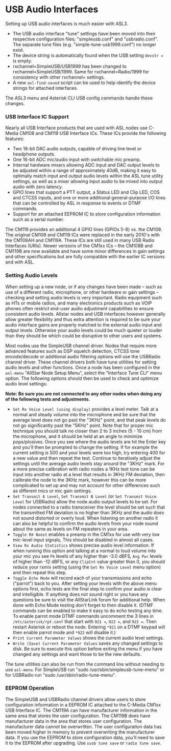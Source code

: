 # USB Audio Interfaces

Setting up USB audio interfaces is much easier with ASL3.

 - The USB audio interface "tune" settings have been moved into their respective configuration files; "simpleusb.conf" and "usbradio.conf". The separate tune files (e.g. "simple-tune-usb1999.conf") no longer exist.
 - The device string is automatically found when the USB setting `devstr =` is empty.
 - rxchannel=SimpleUSB/USB1999 has been changed to rxchannel=SimpleUSB/1999. Same for rxchannel=Radio/1999 for consistency with other rxchannel= settings.
 - A new `asl-find-sound` script can be used to help identify the device strings for attached interfaces.

The ASL3 menu and Asterisk CLI USB config commands handle these changes.

### USB Interface IC Support

Nearly all USB Interface products that are used with ASL nodes use C-Media CM108 and CM119 USB Interface ICs. These ICs provide the following features:

 - Two 16-bit DAC audio outputs, capable of driving line level or headphone outputs.
 - One 16-bit ADC mic/audio input with switchable mic preamp.
 - Internal hardware mixers allowing ADC input and DAC output levels to be adjusted within a range of approximately 40dB, making it easy to optimally match input and output audio levels within the ASL tune utility settings, as well as a mixer allowing input audio to be mixed into output audio with zero latency.
 - GPIO lines that support a PTT output, a Status LED and Clip LED, COS and CTCSS inputs, and one or more additional general-purpose I/O lines that can be controlled by ASL in response to events or DTMF commands.
 - Support for an attached EEPROM IC to store configuration information such as a serial number.

The CM119 provides an additional 4 GPIO lines (GPIOs 5-8) vs. the CM108. The original CM108 and CM119 ICs were replaced in the early 2010's with the CM108AH and CM119A. These ICs are still used in many USB Radio Interfaces (URIs). Newer versions of the CM1xx ICs &ndash; the CM108B and CM119B are now available and have some minor differences in gain settings and other specifications but are fully compatible with the earlier IC versions and with ASL.

### Setting Audio Levels

When setting up a new node, or if any changes have been made &ndash; such as use of a different radio, microphone, or other hardware or gain settings &ndash; checking and setting audio levels is very important. Radio equipment such as HTs or mobile radios, and many electronics products such as VOIP phones often restrict end-user audio adjustment capabilities to ensure consistent audio levels. Allstar nodes and USB interfaces however generally allow greater flexibility and thus extra attention is required to be sure your audio interface gains are properly matched to the external audio input and output levels. Otherwise your audio levels could be much quieter or louder than they should be which could be disruptive to other users and systems.

Most nodes use the SimpleUSB channel driver. Nodes that require more advanced features such as DSP squelch detection, CTCSS tone encode/decode or additional audio filtering options will use the USBRadio channel driver. These channel drivers both have tune utilities for setting audio levels and other functions. Once a node has been configured in the `asl-menu` "AllStar Node Setup Menu", select the "Interface Tune CLI" menu option. The following options should then be used to check and optimize audio level settings:

**Note: Be sure you are not connected to any other nodes when doing any of the following tests and adjustments.**

 - `Set Rx Voice Level (using display)` provides a level meter. Talk at a normal and steady volume into the microphone and be sure that the average level does not go past the "3KHz" point, and that peak levels do not go significantly past the "5KHz" point. Note that for proper mic technique you should talk no closer than 2 to 3 inches (5 - 10 cm) from the microphone, and it should be held at an angle to minimize pops/plosives. Once you see where the audio levels are hit the Enter key and you'll then be prompted to change the setting. If for example the current setting is 500 and your levels were too high, try entering 400 for a new value and then repeat the test. Continue to iteratively adjust the settings until the average audio levels stay around the "3KHz" mark. For a more precise calibration with radio nodes a 1KHz test tone can be input into another radio at a level that results in 3KHz FM deviation, then calibrate the node to the 3KHz mark, however this can be more complicated to set up and may not account for other differences such as different mics or mic gain settings.
 - `Set Transmit A Level`, `Set Transmit B Level` (or `Set Transmit Voice Level` for USBRadio) allow the node audio output levels to be set. For nodes connected to a radio transceiver the level should be set such that the transmitted FM deviation is no higher than 3KHz and the audio does not sound distorted or overly loud. When listening on another radio it can also be helpful to confirm the audio levels from your node sound about the same as levels on FM repeaters in your area.
 - `Toggle RX Boost` enables a preamp in the CM1xx for use with very low mic-level input signals, This should be disabled in almost all cases.
 - `View Rx Audio Statistics` shows precise audio level information. If when running this option and talking at a normal to loud volume into your mic you see `Pk` levels of any higher than -3.0 dBFS, `Avg Pwr` levels of higher than -12 dBFS, or any `ClipCnt` value greater than 0, you should reduce your rxmix setting (using the `Set Rx Voice Level` menu option) and then repeat this step.
 - `Toggle Echo Mode` will record each of your transmissions and echo ("parrot") back to you. After setting your levels with the above menu options first, echo tests are the final step to confirm your audio is clear and intelligible. If anything does not sound right or you have any questions be sure to visit the AllStarLink forum for additional help. When done with Echo Mode testing don't forget to then disable it. (DTMF commands can be enabled to make it easy to do echo testing any time. To enable parrot mode DTMF commands uncomment the 3 lines in `/etc/asterisk/rpt.conf` that start with `921 =`, `922 =`, and `923 =`. Then restart Asterisk or reboot the node. Entering `*921` on a DTMF keypad will then enable parrot mode and `*922` will disable it.)
 - `Print Current Parameter Values` shows the current audio level settings.
 - `Write (Save) Current Parameter Values` saves any changed settings to disk. Be sure to execute this option before exiting the menu if you have changed any settings and want those to be the new defaults.
 
The tune utilities can also be run from the command line without needing to use `asl-menu`. For SimpleUSB run "sudo /usr/sbin/simpleusb-tune-menu" or for USBRadio run "sudo /usr/sbin/radio-tune-menu".

### EEPROM Operation

The SimpleUSB and USBRadio channel drivers allow users to store configuration information in a EEPROM IC attached to the C-Media CM1xx USB Interface IC. The CM119A can have manufacturer information in the same area that stores the user configuration. The CM119B does have manufacturer data in the area that stores user configuration. The manufacturer data cannot be overwritten. The user configuration data has been moved higher in memory to prevent overwriting the manufacturer data. If you use the EEPROM to store configuration data, you'll need to save it to the EEPROM after upgrading. Use `susb tune save` or `radio tune save`.
